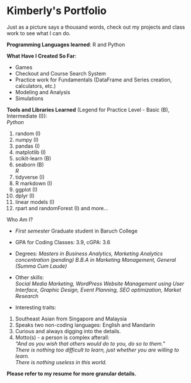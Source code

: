 # Kimberly's Portfolio
Just as a picture says a thousand words, check out my projects and class work to see what I can do.

__Programming Languages learned__: R and Python  

__What Have I Created So Far__:
* Games
* Checkout and Course Search System
* Practice work for Fundamentals (DataFrame and Series creation, calculators, etc.)
* Modeling and Analysis
* Simulations

__Tools and Libraries Learned__ (Legend for Practice Level - Basic (B), Intermediate (I)):  
_Python_
1. random (I)
2. numpy (I)
3. pandas (I)
4. matplotlib (I)
5. scikit-learn (B)
6. seaborn (B)  
_R_
1. tidyverse (I)
2. R markdown (I)
3. ggplot (I)
4. dplyr (I)
5. linear models (I)
6. rpart and randomForest (I)
and more...

Who Am I?  
* _First semester_ Graduate student in Baruch College
* GPA for Coding Classes: 3.9, cGPA: 3.6

* Degrees: 
_Masters in Business Analytics, Marketing Analytics concentration (_pending_)_
_B.B.A in Marketing Management, General (Summa Cum Laude)_
* Other skills:  
_Social Media Marketing, WordPress Website Management using User Interface, Graphic Design, Event Planning, SEO optimization, Market Research_  
* Interesting traits:
1. Southeast Asian from Singapore and Malaysia
2. Speaks two non-coding languages: English and Mandarin
3. Curious and always digging into the details. 
4. Motto(s) - a person is complex afterall:  
_“And as you wish that others would do to you, do so to them.”_   
_There is nothing too difficult to learn, just whether you are willing to learn._  
_There is nothing useless in this world._  

__Please refer to my resume for more granular details.__
